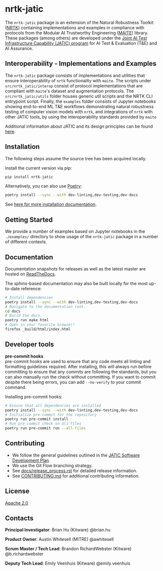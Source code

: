 # nrtk-jatic

The `nrtk-jatic` package is an extension of the Natural Robustness Toolkit
([NRTK](https://github.com/Kitware/nrtk)) containing implementations
and examples in compliance with protocols from the Modular AI Trustworthy Engineering
([MAITE](https://github.com/mit-ll-ai-technology/maite)) library.
These packages (among others) are developed under the
[Joint AI Test Infrastructure Capability (JATIC) program](https://cdao.pages.jatic.net/public/)
for AI Test & Evaluation (T&E) and AI Assurance.

## Interoperability - Implementations and Examples

The `nrtk-jatic` package consists of implementations and utilities that ensure
interoperability of `nrtk` functionality with `maite`. The scripts under
`src/nrtk_jatic/interop` consist of protocol implementations that are compliant
with `maite`'s dataset and augmentation protocols. The `src/nrtk_jatic/utils`
folder houses generic util scripts and the NRTK CLI entrypoint script.
Finally, the `examples` folder consists of Jupyter notebooks showing
end-to-end ML T&E workflows demonstrating natural robustness testing of computer vision models with `nrtk`, 
and integrations of `nrtk` with other JATIC tools, 
by using the interoperability standards provided by `maite`

Additional information about JATIC and its design principles can be found
[here](https://cdao.pages.jatic.net/public/program/design-principles/).

<!-- :auto installation: -->
## Installation
The following steps assume the source tree has been acquired locally.

Install the current version via pip:
```bash
pip install nrtk-jatic
```

Alternatively, you can also use [Poetry](https://python-poetry.org/):
```bash
poetry install --sync --with dev-linting,dev-testing,dev-docs
```

See [here for more installation documentation](
https://nrtk-jatic.readthedocs.io/en/latest/installation.html).
<!-- :auto installation: -->

<!-- :auto getting-started: -->
## Getting Started
We provide a number of examples based on Jupyter notebooks in the
`./examples/` directory to show usage of the `nrtk-jatic` package in a number
of different contexts.
<!-- :auto getting-started: -->

<!-- :auto documentation: -->
## Documentation
Documentation snapshots for releases as well as the latest master are hosted
on [ReadTheDocs](https://nrtk-jatic.readthedocs.io/en/latest/).

The sphinx-based documentation may also be built locally for the most
up-to-date reference:
```bash
# Install dependencies
poetry install --sync --with dev-linting,dev-testing,dev-docs 
# Navigate to the documentation root.
cd docs
# Build the docs.
poetry run make html
# Open in your favorite browser!
firefox _build/html/index.html
```
<!-- :auto documentation: -->

<!-- :auto developer-tools: -->
## Developer tools

**pre-commit hooks**  
pre-commit hooks are used to ensure that any code meets all linting and
formatting guidelines required. After installing, this will always run before
 committing to ensure that any commits are following the standards, but you 
 can also manually run the check without committing. If you want to commit 
 despite there being errors, you can add `--no-verify` to your commit command.

Installing pre-commit hooks: 
```bash
# Ensure that all dependencies are installed  
poetry install --sync --with dev-linting,dev-testing,dev-docs
# Initialize pre-commit for the repository  
poetry run pre-commit install  
# Run pre-commit check on all files  
poetry run pre-commit run --all-files
```
<!-- :auto developer-tools: -->

<!-- :auto contributing: -->
## Contributing
- We follow the general guidelines outlined in the
[JATIC Software Development Plan](https://gitlab.jatic.net/jatic/docs/sdp/-/blob/main/Branch,%20Merge,%20Release%20Strategy.md).
- We use the Git Flow branching strategy.
- See [docs/release_process.rst](./docs/release_process.rst) for detailed release information.
- See [CONTRIBUTING.md](./CONTRIBUTING.md) for additional contributing information.
<!-- :auto contributing: -->

<!-- :auto license: -->
## License
[Apache 2.0](./LICENSE)
<!-- :auto license: -->

<!-- :auto contacts: -->
## Contacts

**Principal Investigator**: Brian Hu (Kitware) @brian.hu

**Product Owner**: Austin Whitesell (MITRE) @awhitesell

**Scrum Master / Tech Lead**: Brandon RichardWebster (Kitware) @b.richardwebster

**Deputy Tech Lead**: Emily Veenhuis (Kitware) @emily.veenhuis

<!-- :auto contacts: -->
